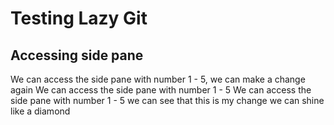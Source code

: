 # Testing Lazy Git

## Accessing side pane

We can access the side pane with number 1 - 5, we can make a change again
We can access the side pane with number 1 - 5
We can access the side pane with number 1 - 5 we can see that this is my change
we can shine like a diamond
